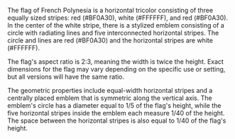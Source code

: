 The flag of French Polynesia is a horizontal tricolor consisting of three equally sized stripes: red (#BF0A30), white (#FFFFFF), and red (#BF0A30). In the center of the white stripe, there is a stylized emblem consisting of a circle with radiating lines and five interconnected horizontal stripes. The circle and lines are red (#BF0A30) and the horizontal stripes are white (#FFFFFF).

The flag's aspect ratio is 2:3, meaning the width is twice the height. Exact dimensions for the flag may vary depending on the specific use or setting, but all versions will have the same ratio.

The geometric properties include equal-width horizontal stripes and a centrally placed emblem that is symmetric along the vertical axis. The emblem's circle has a diameter equal to 1/5 of the flag's height, while the five horizontal stripes inside the emblem each measure 1/40 of the height. The space between the horizontal stripes is also equal to 1/40 of the flag's height.